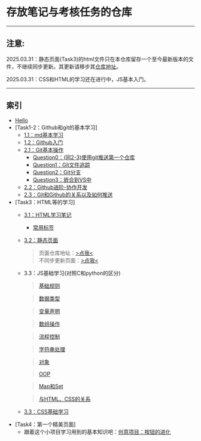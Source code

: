 # 存放笔记与考核任务的仓库
---
## **注意**:
2025.03.31：静态页面(Task3)的html文件只在本仓库留存一个至今最新版本的文件，不继续同步更新。其更新请移步其[仓库地址](https://github.com/687jsassd/687jsassd.github.io)。

2025.03.31：CSS和HTML的学习还在进行中，JS基本入门。

---
## 索引
- [Hello](hello.md)
- [Task1-2：Github和git的基本学习]
    - [1.1：md基本学习](<Task1-2/Markdown学习笔记.md>)
    - [1.2：Github入门](<Task1-2/GitHub 入门学习笔记.md>)
    - [2.1：Git基本操作](<Task1-2/Git 基本操作指南.md>)
        - [Question0：(同2-3)使用git推送第一个仓库](<Task1-2/GitHub 与 Git 的关系及推送指南.md>)
        - [Question1：Git文件追踪](<Task1-2/Git 文件追踪的注意事项.md>)
        - [Question2：Git分支](<Task1-2/Git 分支.md>)
        - [Question3：嵌合到VS中](<Task1-2/在VSCode中使用 Git.md>)
    - [2.2：Github进阶-协作开发](<Task1-2/GitHub 进阶-协作开发.md>)
    - [2.3：Git和Github的关系以及如何推送](<Task1-2/GitHub 与 Git 的关系及推送指南.md>)
- [Task3：HTML等的学习]
    - [3.1：HTML学习笔记](<Task3/HTML学习笔记.md>)
      - [常用标签](<Task3/HTML 常用标签详解与示例.md>)
    - [3.2：静态页面](<https://687jsassd.github.io/>)
      > 页面仓库地址：[>点我<](<https://github.com/687jsassd/687jsassd.github.io>)  
      > 不同步更新页面：[>点我<](<Task3/qiandao_v0.2.html>)
    - 3.3：JS基础学习(对照C和python的区分)
      >[基础规则](<Task3/JavaScript 基础规则对比手册（CPython→JS）.md>)

      >[数据类型](<Task3/JavaScript 数据类型对比手册（CPython→JS）.md>)

      >[变量声明](<Task3/JavaScript 变量声明对比手册（CPython→JS）.md>)

      >[数组操作](<Task3/JavaScript 数组操作对比手册（CPython→JS）.md>)

      >[流程控制](<Task3/JavaScript 流程控制对比手册（CPython→JS）.md>)

      >[字符串处理](<Task3/JavaScript 字符串处理对比手册（CPython→JS）.md>)

      >[对象](<Task3/JavaScript 对象系统对比手册（CPython→JS）.md>)

      >[OOP](<Task3/JavaScript 面向对象编程对比手册（CPython→JS）.md>)

      >[Map和Set](<Task3/JavaScript Map & Set 对比手册（CPython→JS）.md>)

      >[与HTML、CSS的关系](<Task3/JavaScript 与 HTMLCSS 关系学习笔记.md>)
      
    - [3.3：CSS基础学习](Task3/CSS.md)
- [Task4：第一个精美页面] 
   - 跟着这个小项目学习用到的基本知识吧：[创意项目：按钮的进化](https://687jsassd.github.io/Tasks/Task4//Evolution_of_a_button/)
